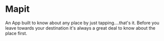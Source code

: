 
# Mapit
An App built to know about any place by just tapping....that's it.
Before you leave towards your destination it's always a great deal to know about the place first.

